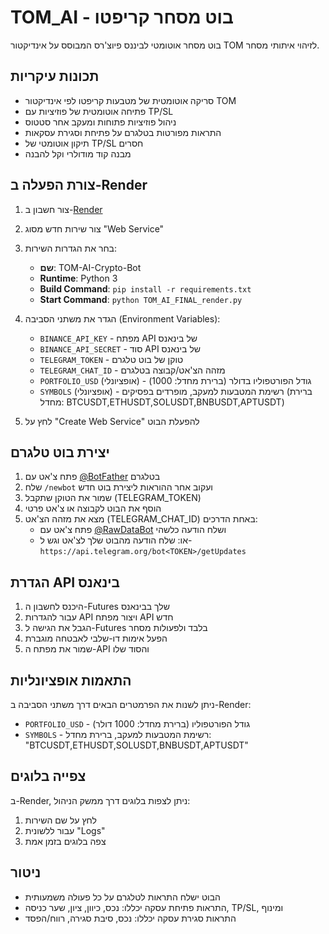 # TOM_AI - בוט מסחר קריפטו

בוט מסחר אוטומטי לביננס פיוצ'רס המבוסס על אינדיקטור TOM לזיהוי איתותי מסחר.

## תכונות עיקריות

- סריקה אוטומטית של מטבעות קריפטו לפי אינדיקטור TOM
- פתיחה אוטומטית של פוזיציות עם TP/SL
- ניהול פוזיציות פתוחות ומעקב אחר סטטוס
- התראות מפורטות בטלגרם על פתיחת וסגירת עסקאות
- תיקון אוטומטי של TP/SL חסרים
- מבנה קוד מודולרי וקל להבנה

## צורת הפעלה ב-Render

1. צור חשבון ב-[Render](https://render.com/)

2. צור שירות חדש מסוג "Web Service"

3. בחר את הגדרות השירות:
   - **שם**: TOM-AI-Crypto-Bot
   - **Runtime**: Python 3
   - **Build Command**: `pip install -r requirements.txt`
   - **Start Command**: `python TOM_AI_FINAL_render.py`

4. הגדר את משתני הסביבה (Environment Variables):
   - `BINANCE_API_KEY` - מפתח API של בינאנס
   - `BINANCE_API_SECRET` - סוד API של בינאנס
   - `TELEGRAM_TOKEN` - טוקן של בוט טלגרם
   - `TELEGRAM_CHAT_ID` - מזהה הצ'אט/קבוצה בטלגרם
   - `PORTFOLIO_USD` (אופציונלי) - גודל הפורטפוליו בדולר (ברירת מחדל: 1000)
   - `SYMBOLS` (אופציונלי) - רשימת המטבעות למעקב, מופרדים בפסיקים (ברירת מחדל: BTCUSDT,ETHUSDT,SOLUSDT,BNBUSDT,APTUSDT)

5. לחץ על "Create Web Service" להפעלת הבוט

## יצירת בוט טלגרם

1. פתח צ'אט עם [@BotFather](https://t.me/BotFather) בטלגרם
2. שלח `/newbot` ועקוב אחר ההוראות ליצירת בוט חדש
3. שמור את הטוקן שתקבל (TELEGRAM_TOKEN)
4. הוסף את הבוט לקבוצה או צ'אט פרטי
5. מצא את מזהה הצ'אט (TELEGRAM_CHAT_ID) באחת הדרכים:
   - פתח צ'אט עם [@RawDataBot](https://t.me/RawDataBot) ושלח הודעה כלשהי
   - או: שלח הודעה מהבוט שלך לצ'אט וגש ל-`https://api.telegram.org/bot<TOKEN>/getUpdates`

## הגדרת API בינאנס

1. היכנס לחשבון ה-Futures שלך בבינאנס
2. עבור להגדרות API ויצור מפתח API חדש
3. הגבל את הגישה ל-Futures בלבד ולפעולות מסחר
4. הפעל אימות דו-שלבי לאבטחה מוגברת
5. שמור את מפתח ה-API והסוד שלו

## התאמות אופציונליות

ניתן לשנות את הפרמטרים הבאים דרך משתני הסביבה ב-Render:

- `PORTFOLIO_USD` - גודל הפורטפוליו (ברירת מחדל: 1000 דולר)
- `SYMBOLS` - רשימת המטבעות למעקב, ברירת מחדל: "BTCUSDT,ETHUSDT,SOLUSDT,BNBUSDT,APTUSDT"

## צפייה בלוגים

ב-Render, ניתן לצפות בלוגים דרך ממשק הניהול:
1. לחץ על שם השירות
2. עבור ללשונית "Logs"
3. צפה בלוגים בזמן אמת

## ניטור

- הבוט ישלח התראות לטלגרם על כל פעולה משמעותית
- התראות פתיחת עסקה יכללו: נכס, כיוון, ציון, שער כניסה, TP/SL, ומינוף
- התראות סגירת עסקה יכללו: נכס, סיבת סגירה, רווח/הפסד
